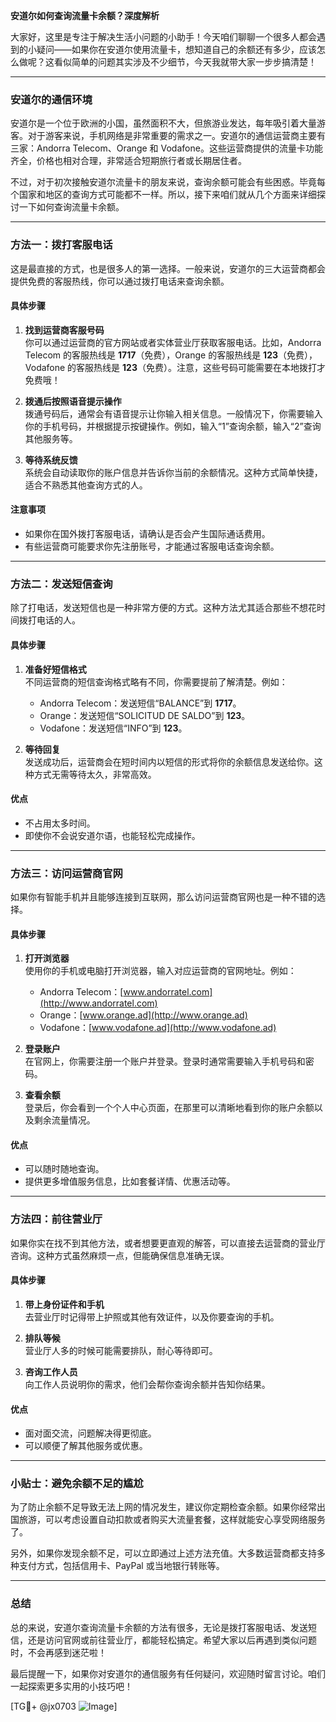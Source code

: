 **安道尔如何查询流量卡余额？深度解析**

大家好，这里是专注于解决生活小问题的小助手！今天咱们聊聊一个很多人都会遇到的小疑问——如果你在安道尔使用流量卡，想知道自己的余额还有多少，应该怎么做呢？这看似简单的问题其实涉及不少细节，今天我就带大家一步步搞清楚！

---

### **安道尔的通信环境**
安道尔是一个位于欧洲的小国，虽然面积不大，但旅游业发达，每年吸引着大量游客。对于游客来说，手机网络是非常重要的需求之一。安道尔的通信运营商主要有三家：Andorra Telecom、Orange 和 Vodafone。这些运营商提供的流量卡功能齐全，价格也相对合理，非常适合短期旅行者或长期居住者。

不过，对于初次接触安道尔流量卡的朋友来说，查询余额可能会有些困惑。毕竟每个国家和地区的查询方式可能都不一样。所以，接下来咱们就从几个方面来详细探讨一下如何查询流量卡余额。

---

### **方法一：拨打客服电话**
这是最直接的方式，也是很多人的第一选择。一般来说，安道尔的三大运营商都会提供免费的客服热线，你可以通过拨打电话来查询余额。

#### **具体步骤**
1. **找到运营商客服号码**  
   你可以通过运营商的官方网站或者实体营业厅获取客服电话。比如，Andorra Telecom 的客服热线是 **1717**（免费），Orange 的客服热线是 **123**（免费），Vodafone 的客服热线是 **123**（免费）。注意，这些号码可能需要在本地拨打才免费哦！

2. **拨通后按照语音提示操作**  
   拨通号码后，通常会有语音提示让你输入相关信息。一般情况下，你需要输入你的手机号码，并根据提示按键操作。例如，输入“1”查询余额，输入“2”查询其他服务等。

3. **等待系统反馈**  
   系统会自动读取你的账户信息并告诉你当前的余额情况。这种方式简单快捷，适合不熟悉其他查询方式的人。

#### **注意事项**
- 如果你在国外拨打客服电话，请确认是否会产生国际通话费用。
- 有些运营商可能要求你先注册账号，才能通过客服电话查询余额。

---

### **方法二：发送短信查询**
除了打电话，发送短信也是一种非常方便的方式。这种方法尤其适合那些不想花时间拨打电话的人。

#### **具体步骤**
1. **准备好短信格式**  
   不同运营商的短信查询格式略有不同，你需要提前了解清楚。例如：
   - Andorra Telecom：发送短信“BALANCE”到 **1717**。
   - Orange：发送短信“SOLICITUD DE SALDO”到 **123**。
   - Vodafone：发送短信“INFO”到 **123**。

2. **等待回复**  
   发送成功后，运营商会在短时间内以短信的形式将你的余额信息发送给你。这种方式无需等待太久，非常高效。

#### **优点**
- 不占用太多时间。
- 即使你不会说安道尔语，也能轻松完成操作。

---

### **方法三：访问运营商官网**
如果你有智能手机并且能够连接到互联网，那么访问运营商官网也是一种不错的选择。

#### **具体步骤**
1. **打开浏览器**  
   使用你的手机或电脑打开浏览器，输入对应运营商的官网地址。例如：
   - Andorra Telecom：[www.andorratel.com](http://www.andorratel.com)
   - Orange：[www.orange.ad](http://www.orange.ad)
   - Vodafone：[www.vodafone.ad](http://www.vodafone.ad)

2. **登录账户**  
   在官网上，你需要注册一个账户并登录。登录时通常需要输入手机号码和密码。

3. **查看余额**  
   登录后，你会看到一个个人中心页面，在那里可以清晰地看到你的账户余额以及剩余流量情况。

#### **优点**
- 可以随时随地查询。
- 提供更多增值服务信息，比如套餐详情、优惠活动等。

---

### **方法四：前往营业厅**
如果你实在找不到其他方法，或者想要更直观的解答，可以直接去运营商的营业厅咨询。这种方式虽然麻烦一点，但能确保信息准确无误。

#### **具体步骤**
1. **带上身份证件和手机**  
   去营业厅时记得带上护照或其他有效证件，以及你要查询的手机。

2. **排队等候**  
   营业厅人多的时候可能需要排队，耐心等待即可。

3. **咨询工作人员**  
   向工作人员说明你的需求，他们会帮你查询余额并告知你结果。

#### **优点**
- 面对面交流，问题解决得更彻底。
- 可以顺便了解其他服务或优惠。

---

### **小贴士：避免余额不足的尴尬**
为了防止余额不足导致无法上网的情况发生，建议你定期检查余额。如果你经常出国旅游，可以考虑设置自动扣款或者购买大流量套餐，这样就能安心享受网络服务了。

另外，如果你发现余额不足，可以立即通过上述方法充值。大多数运营商都支持多种支付方式，包括信用卡、PayPal 或当地银行转账等。

---

### **总结**
总的来说，安道尔查询流量卡余额的方法有很多，无论是拨打客服电话、发送短信，还是访问官网或前往营业厅，都能轻松搞定。希望大家以后再遇到类似问题时，不会再感到迷茫啦！

最后提醒一下，如果你对安道尔的通信服务有任何疑问，欢迎随时留言讨论。咱们一起探索更多实用的小技巧吧！

[TG💪+ @jx0703 ![Image](https://github.com/user-attachments/assets/dbca1d08-cadb-493c-b0ec-ad6f7a83f270)]